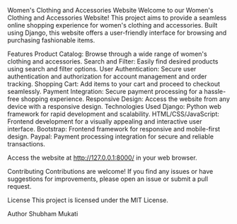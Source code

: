 Women's Clothing and Accessories Website
Welcome to our Women's Clothing and Accessories Website! This project aims to provide a seamless online shopping experience for women's clothing and accessories. Built using Django, this website offers a user-friendly interface for browsing and purchasing fashionable items.

Features
Product Catalog: Browse through a wide range of women's clothing and accessories.
Search and Filter: Easily find desired products using search and filter options.
User Authentication: Secure user authentication and authorization for account management and order tracking.
Shopping Cart: Add items to your cart and proceed to checkout seamlessly.
Payment Integration: Secure payment processing for a hassle-free shopping experience.
Responsive Design: Access the website from any device with a responsive design.
Technologies Used
Django: Python web framework for rapid development and scalability.
HTML/CSS/JavaScript: Frontend development for a visually appealing and interactive user interface.
Bootstrap: Frontend framework for responsive and mobile-first design.
Paypal: Payment processing integration for secure and reliable transactions.

Access the website at http://127.0.0.1:8000/ in your web browser.

Contributing
Contributions are welcome! If you find any issues or have suggestions for improvements, please open an issue or submit a pull request.

License
This project is licensed under the MIT License.

Author
Shubham Mukati
